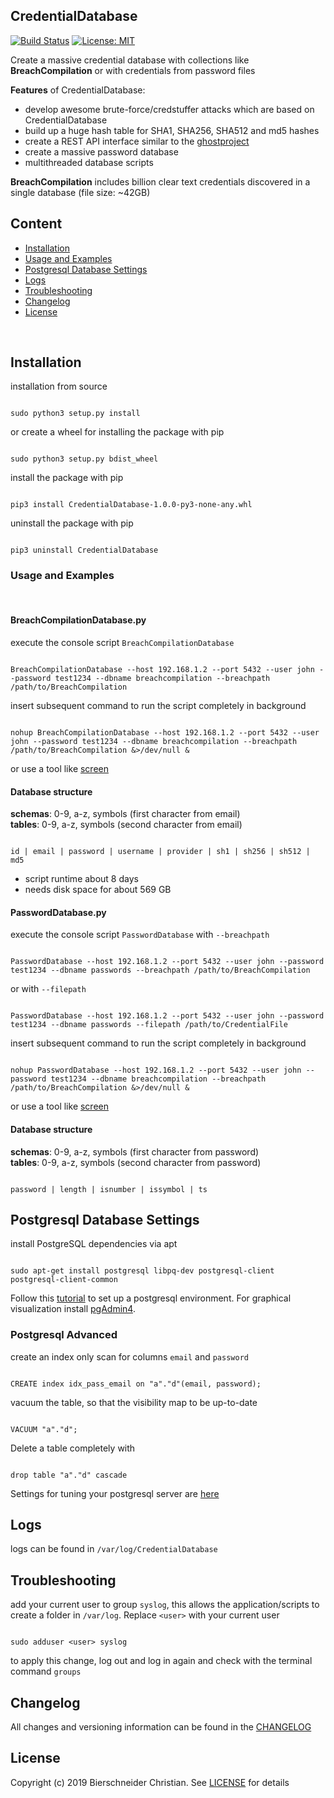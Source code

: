 ## CredentialDatabase
[![Build Status](https://travis-ci.org/bierschi/CredentialDatabase.png?branch=master)](https://travis-ci.org/bierschi/CredentialDatabase) [![License: MIT](https://img.shields.io/badge/License-MIT-green.svg)](https://opensource.org/licenses/MIT)

Create a massive credential database with collections like **BreachCompilation** or with credentials
from password files

**Features** of CredentialDatabase:
- develop awesome brute-force/credstuffer attacks which are based on CredentialDatabase
- build up a huge hash table for SHA1, SHA256, SHA512 and md5 hashes
- create a REST API interface similar to the [ghostproject](https://ghostproject.fr/)
- create a massive password database
- multithreaded database scripts

**BreachCompilation** includes billion clear text credentials discovered in a single database
(file size: ~42GB) <br>


## Content 

- [Installation](https://github.com/bierschi/CredentialDatabase#usage-and-installation)
- [Usage and Examples](https://github.com/bierschi/CredentialDatabase#usage-and-installation)
- [Postgresql Database Settings](https://github.com/bierschi/CredentialDatabase#postgresql-database-settings)
- [Logs](https://github.com/bierschi/CredentialDatabase#logs)
- [Troubleshooting](https://github.com/bierschi/CredentialDatabase#troubleshooting)
- [Changelog](https://github.com/bierschi/CredentialDatabase#changelog)
- [License](https://github.com/bierschi/CredentialDatabase#license)

<br>

## Installation

installation from source
<pre><code>
sudo python3 setup.py install
</code></pre>

or create a wheel for installing the package with pip
<pre><code>
sudo python3 setup.py bdist_wheel
</code></pre>

install the package with pip
<pre><code>
pip3 install CredentialDatabase-1.0.0-py3-none-any.whl
</code></pre>

uninstall the package with pip 
<pre><code>
pip3 uninstall CredentialDatabase
</code></pre>

### Usage and Examples
<br>

#### BreachCompilationDatabase.py

execute the console script `BreachCompilationDatabase`
<pre><code>
BreachCompilationDatabase --host 192.168.1.2 --port 5432 --user john --password test1234 --dbname breachcompilation --breachpath /path/to/BreachCompilation
</code></pre>

insert subsequent command to run the script completely in background
<pre><code>
nohup BreachCompilationDatabase --host 192.168.1.2 --port 5432 --user john --password test1234 --dbname breachcompilation --breachpath /path/to/BreachCompilation &>/dev/null &
</code></pre>
or use a tool like [screen](https://wiki.ubuntuusers.de/Screen/)

#### Database structure

**schemas**: 0-9, a-z, symbols (first character from email) <br>
**tables**:  0-9, a-z, symbols (second character from email)

<pre><code>
id | email | password | username | provider | sh1 | sh256 | sh512 | md5 
</code></pre>

- script runtime about 8 days
- needs disk space for about 569 GB 

#### PasswordDatabase.py 

execute the console script `PasswordDatabase` with `--breachpath`
<pre><code>
PasswordDatabase --host 192.168.1.2 --port 5432 --user john --password test1234 --dbname passwords --breachpath /path/to/BreachCompilation
</code></pre>
or with `--filepath`
<pre><code>
PasswordDatabase --host 192.168.1.2 --port 5432 --user john --password test1234 --dbname passwords --filepath /path/to/CredentialFile
</code></pre>

insert subsequent command to run the script completely in background
<pre><code>
nohup PasswordDatabase --host 192.168.1.2 --port 5432 --user john --password test1234 --dbname breachcompilation --breachpath /path/to/BreachCompilation &>/dev/null &
</code></pre>
or use a tool like [screen](https://wiki.ubuntuusers.de/Screen/)

#### Database structure

**schemas**: 0-9, a-z, symbols (first character from password) <br>
**tables**:  0-9, a-z, symbols (second character from password)

<pre><code>
password | length | isnumber | issymbol | ts
</code></pre>


## Postgresql Database Settings

install PostgreSQL dependencies via apt

<pre><code>
sudo apt-get install postgresql libpq-dev postgresql-client postgresql-client-common
</code></pre>

Follow this [tutorial](https://www.digitalocean.com/community/tutorials/how-to-install-and-use-postgresql-on-ubuntu-18-04) to set up a 
postgresql environment. For graphical visualization install [pgAdmin4](https://www.pgadmin.org/download/).
<br>

### Postgresql Advanced

create an index only scan for columns `email` and `password`
<pre><code>
CREATE index idx_pass_email on "a"."d"(email, password);
</code></pre>

vacuum the table, so that the visibility map to be up-to-date
<pre><code>
VACUUM "a"."d";
</code></pre>

Delete a table completely with
<pre><code>
drop table "a"."d" cascade
</code></pre>


Settings for tuning your postgresql server are [here](http://wiki.postgresql.org/wiki/Tuning_Your_PostgreSQL_Server)

## Logs

logs can be found in `/var/log/CredentialDatabase`

## Troubleshooting
add your current user to group `syslog`, this allows the application/scripts to create a folder in
`/var/log`. Replace `<user>` with your current user
<pre><code>
sudo adduser &lt;user&gt; syslog
</code></pre>
to apply this change, log out and log in again and check with the terminal command `groups`

## Changelog
All changes and versioning information can be found in the [CHANGELOG](https://github.com/bierschi/CredentialDatabase/blob/master/CHANGELOG.rst)

## License
Copyright (c) 2019 Bierschneider Christian. See [LICENSE](https://github.com/bierschi/CredentialDatabase/blob/master/LICENSE)
for details



